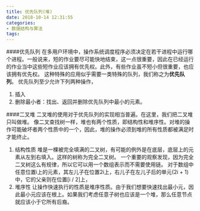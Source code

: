 ```yaml
---
title: 优先队列(堆)
date: 2018-10-14 12:31:55
categories:
- 数据结构与算法
tags:
---
```

####优先队列
在多用户环境中，操作系统调度程序必须决定在若干进程中运行哪个进程。一般说来，短的作业要尽可能快地结束，这一点很重要，因此在已经运行的作业当中这些短作业应该拥有优先权。此外，有些作业虽不短小但很重要，也应该拥有优先权。
这种特殊的应用似乎需要一类特殊的队列，我们称之为**优先队列**。
优先队列至少允许下列两种操作，
1. 插入
2. 删除最小者：找出、返回并删除优先队列中最小的元素。

####二叉堆
二叉堆的使用对于优先队列的实现相当普遍。在这里，我们把二叉堆只叫做堆。
像二叉查找树一样，堆也有两个性质，即结构性和堆序性。对堆的操作可能破坏者两个性质中的一个，因此，堆的操作必须到堆的所有性质都被满足时才能终止。
1. 结构性质
堆是一棵被完全填满的二叉树，有可能的例外是在底层，底层上的元素从左到右填入。这样的树称为完全二叉树。
一个重要的观察发现，因为完全二叉树这么有规律，所以它可以用一个数组表示而不需要使用链。
对于数组中任意位置i上的元素，其左儿子在位置2i上，右儿子在左儿子后的单元(2i + 1)中，它的父亲则在位置[i  / 2]上，
2. 堆序性
让操作快速执行的性质是堆序性质。由于我们想要快速找出最小元，因此最小元应该在根上。如果我们考虑任意子树也应该是一个堆，那么任意节点就应该小于它所有后裔。
